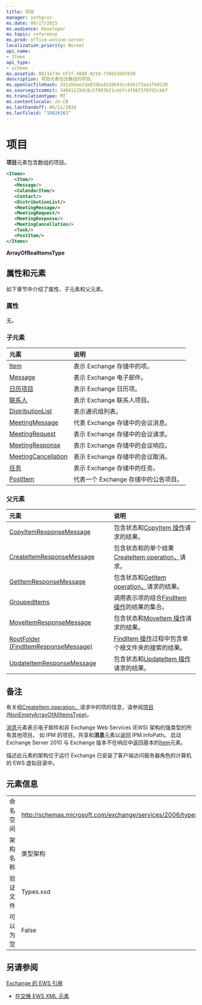 ```yaml
---
title: 项目
manager: sethgros
ms.date: 09/17/2015
ms.audience: Developer
ms.topic: reference
ms.prod: office-online-server
localization_priority: Normal
api_name:
- Items
api_type:
- schema
ms.assetid: 0811a73e-bf1f-4889-9219-73902dd47639
description: 项目元素包含数组的项目。
ms.openlocfilehash: 241a56ee23e87d6a4320b93cc65b1f5aa1f60120
ms.sourcegitcommit: 34041125dc8c5f993b21cebfc4f8b72f0fd2cb6f
ms.translationtype: MT
ms.contentlocale: zh-CN
ms.lasthandoff: 06/11/2018
ms.locfileid: "19826163"
---
```

# <a name="items"></a>项目

**项目**元素包含数组的项目。 
  
```xml
<Items>
   <Item/>
   <Message/>
   <CalendarItem/>
   <Contact/>
   <DistributionList/>
   <MeetingMessage/>
   <MeetingRequest/>
   <MeetingResponse/>
   <MeetingCancellation/>
   <Task/>
   <PostItem/>
</Items>
```

 **ArrayOfRealItemsType**
## <a name="attributes-and-elements"></a>属性和元素

如下章节中介绍了属性、子元素和父元素。
  
### <a name="attributes"></a>属性

无。
  
### <a name="child-elements"></a>子元素

|**元素**|**说明**|
|:-----|:-----|
|[Item](item.md) <br/> |表示 Exchange 存储中的项。  <br/> |
|[Message](message-ex15websvcsotherref.md) <br/> |表示 Exchange 电子邮件。  <br/> |
|[日历项目](calendaritem.md) <br/> |表示 Exchange 日历项。  <br/> |
|[联系人](contact.md) <br/> |表示 Exchange 联系人项目。  <br/> |
|[DistributionList](distributionlist.md) <br/> |表示通讯组列表。  <br/> |
|[MeetingMessage](meetingmessage.md) <br/> |代表 Exchange 存储中的会议消息。  <br/> |
|[MeetingRequest](meetingrequest.md) <br/> |表示 Exchange 存储中的会议请求。  <br/> |
|[MeetingResponse](meetingresponse.md) <br/> |表示 Exchange 存储中的会议响应。  <br/> |
|[MeetingCancellation](meetingcancellation.md) <br/> |表示 Exchange 存储中的会议取消。  <br/> |
|[任务](task.md) <br/> |表示 Exchange 存储中的任务。  <br/> |
|[PostItem](postitem.md) <br/> |代表一个 Exchange 存储中的公告项目。  <br/> |
   
### <a name="parent-elements"></a>父元素

|**元素**|**说明**|
|:-----|:-----|
|[CopyItemResponseMessage](copyitemresponsemessage.md) <br/> |包含状态和[CopyItem 操作](copyitem-operation.md)请求的结果。  <br/> |
|[CreateItemResponseMessage](createitemresponsemessage.md) <br/> |包含状态和的单个结果[CreateItem operation，](createitem-operation.md)请求。  <br/> |
|[GetItemResponseMessage](getitemresponsemessage.md) <br/> |包含状态和[GetItem operation，](getitem-operation.md)请求的结果。  <br/> |
|[GroupedItems](groupeditems.md) <br/> |调用表示项的组合[FindItem 操作](finditem-operation.md)的结果的集合。  <br/> |
|[MoveItemResponseMessage](moveitemresponsemessage.md) <br/> |包含状态和[MoveItem 操作](moveitem-operation.md)请求的结果。  <br/> |
|[RootFolder (FindItemResponseMessage)](rootfolder-finditemresponsemessage.md) <br/> |[FindItem 操作](finditem-operation.md)过程中包含单个根文件夹的搜索的结果。  <br/> |
|[UpdateItemResponseMessage](updateitemresponsemessage.md) <br/> |包含状态和[UpdateItem 操作](updateitem-operation.md)请求的结果。  <br/> |
   
## <a name="remarks"></a>备注

有关组[CreateItem operation，](createitem-operation.md)请求中的项的信息，请参阅[项目 (NonEmptyArrayOfAllItemsType)](items-nonemptyarrayofallitemstype.md)。
  
[消息](message-ex15websvcsotherref.md)元素表示电子邮件和非 Exchange Web Services (EWS) 架构的强类型的所有其他项目。 如 IPM 的项目。共享和**消息**元素以返回 IPM.InfoPath。 启动 Exchange Server 2010 与 Exchange 版本不在响应中返回基本的[Item](item.md)元素。 
  
描述此元素的架构位于运行 Exchange 已安装了客户端访问服务器角色的计算机的 EWS 虚拟目录中。
  
## <a name="element-information"></a>元素信息

|||
|:-----|:-----|
|命名空间  <br/> |http://schemas.microsoft.com/exchange/services/2006/types  <br/> |
|架构名称  <br/> |类型架构  <br/> |
|验证文件  <br/> |Types.xsd  <br/> |
|可以为空  <br/> |False  <br/> |
   
## <a name="see-also"></a>另请参阅



[Exchange 的 EWS 引用](ews-reference-for-exchange.md)
  
- [在交换 EWS XML 元素](ews-xml-elements-in-exchange.md)

